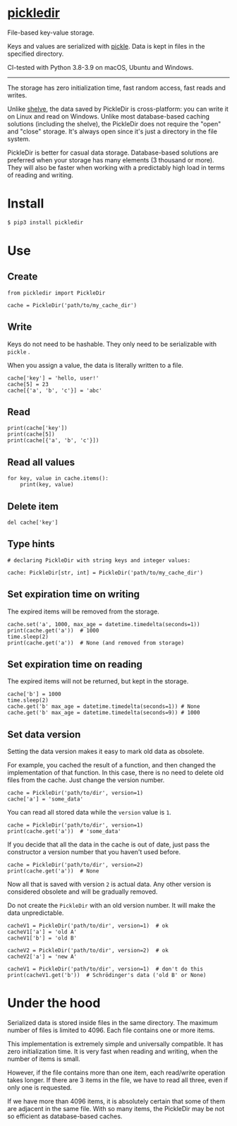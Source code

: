 # [pickledir](https://github.com/rtmigo/pickledir_py#readme)

File-based key-value storage.

Keys and values are serialized
with [pickle](https://docs.python.org/3/library/pickle.html). Data is kept in
files in the specified directory.

CI-tested with Python 3.8-3.9 on macOS, Ubuntu and Windows.

---


The storage has zero initialization time, fast random access, fast reads and
writes.

Unlike [shelve](https://docs.python.org/3/library/shelve.html), the data saved
by PickleDir is cross-platform: you can write it on Linux and read on Windows.
Unlike most database-based caching solutions (including the shelve), the
PickleDir does not require the "open" and "close" storage. It's always open
since it's just a directory in the file system.

PickleDir is better for casual data storage. Database-based solutions are
preferred when your storage has many elements (3 thousand or more). They will
also be faster when working with a predictably high load in terms of reading
and writing.

# Install

``` bash
$ pip3 install pickledir
```

# Use

## Create

``` python3
from pickledir import PickleDir

cache = PickleDir('path/to/my_cache_dir')
```

## Write

Keys do not need to be hashable. They only need to be serializable with `pickle`
.

When you assign a value, the data is literally written to a file.

``` python3
cache['key'] = 'hello, user!'
cache[5] = 23
cache[{'a', 'b', 'c'}] = 'abc'
```

## Read

``` python3
print(cache['key'])
print(cache[5])
print(cache[{'a', 'b', 'c'}])
```

## Read all values

``` python3 
for key, value in cache.items():
    print(key, value)
```    

## Delete item

``` python3
del cache['key']
```

## Type hints

``` python3
# declaring PickleDir with string keys and integer values:

cache: PickleDir[str, int] = PickleDir('path/to/my_cache_dir')
```

## Set expiration time on writing

The expired items will be removed from the storage.

``` python3    
cache.set('a', 1000, max_age = datetime.timedelta(seconds=1))
print(cache.get('a'))  # 1000
time.sleep(2)     
print(cache.get('a'))  # None (and removed from storage)
```

## Set expiration time on reading

The expired items will not be returned, but kept in the storage.

``` python3
cache['b'] = 1000
time.sleep(2)
cache.get('b' max_age = datetime.timedelta(seconds=1)) # None
cache.get('b' max_age = datetime.timedelta(seconds=9)) # 1000
```

## Set data version

Setting the data version makes it easy to mark old data as obsolete.

For example, you cached the result of a function, and then changed the
implementation of that function. In this case, there is no need to delete old
files from the cache. Just change the version number.

``` python3 
cache = PickleDir('path/to/dir', version=1)
cache['a'] = 'some_data'
```

You can read all stored data while the `version` value is `1`.

``` python3 
cache = PickleDir('path/to/dir', version=1)
print(cache.get('a'))  # 'some_data'
```

If you decide that all the data in the cache is out of date, just pass the
constructor a version number that you haven't used before.

``` python3 
cache = PickleDir('path/to/dir', version=2)
print(cache.get('a'))  # None
```

Now all that is saved with version `2` is actual data. Any other version is
considered obsolete and will be gradually removed.

Do not create the `PickleDir` with an old version number. It will make the data
unpredictable.

``` python3
cacheV1 = PickleDir('path/to/dir', version=1)  # ok
cacheV1['a'] = 'old A'
cacheV1['b'] = 'old B'

cacheV2 = PickleDir('path/to/dir', version=2)  # ok
cacheV2['a'] = 'new A'

cacheV1 = PickleDir('path/to/dir', version=1)  # don't do this
print(cacheV1.get('b'))  # Schrödinger's data ('old B' or None)
```

# Under the hood

Serialized data is stored inside files in the same directory. The maximum number
of files is limited to 4096. Each file contains one or more items.

This implementation is extremely simple and universally compatible. It has zero
initialization time. It is very fast when reading and writing, when the number
of items is small.

However, if the file contains more than one item, each read/write operation
takes longer. If there are 3 items in the file, we have to read all three, even
if only one is requested.

If we have more than 4096 items, it is absolutely certain that some of them are
adjacent in the same file. With so many items, the PickleDir may be not so
efficient as database-based caches.